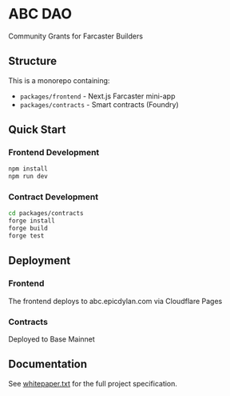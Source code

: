 # ABC DAO

Community Grants for Farcaster Builders

## Structure

This is a monorepo containing:

- `packages/frontend` - Next.js Farcaster mini-app
- `packages/contracts` - Smart contracts (Foundry)

## Quick Start

### Frontend Development
```bash
npm install
npm run dev
```

### Contract Development
```bash
cd packages/contracts
forge install
forge build
forge test
```

## Deployment

### Frontend
The frontend deploys to abc.epicdylan.com via Cloudflare Pages

### Contracts
Deployed to Base Mainnet

## Documentation

See [whitepaper.txt](./whitepaper.txt) for the full project specification.